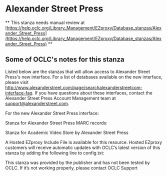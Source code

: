 # Alexander Street Press
** This stanza needs manual review at [https://help.oclc.org/Library_Management/EZproxy/Database_stanzas/Alexander_Street_Press](https://help.oclc.org/Library_Management/EZproxy/Database_stanzas/Alexander_Street_Press) **

## Some of OCLC's notes for this stanza

Listed below are the stanzas that will allow access to Alexander Street Press's new interface. For a list of databases available on the new interface, please visit http://www.alexanderstreet.com/page/searchalexanderstreetcom-interface-faq. If you have questions about these interfaces, contact the Alexander Street Press Account Management team at support@alexanderstreet.com.

For the new Alexander Street Press interface:

Stanza for Alexander Street Press MARC records:

Stanza for Academic Video Store by Alexander Street Press

A Hosted EZproxy Include File is available for this resource. Hosted EZproxy customers will receive automatic updates with OCLC&rsquo;s latest version of this stanza by adding the following line to config.txt:

This stanza was provided by the publisher and has not been tested by OCLC. If it&rsquo;s not working properly, please contact OCLC Support
